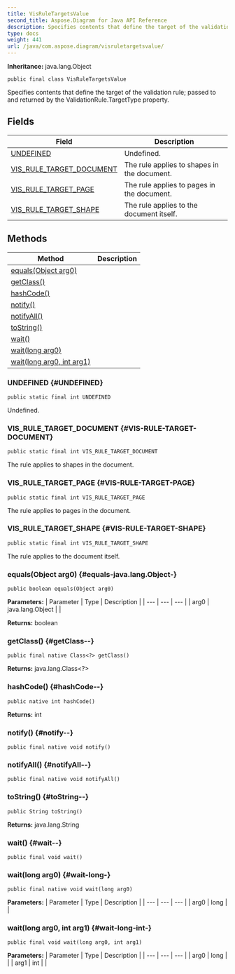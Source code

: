 ```yaml
---
title: VisRuleTargetsValue
second_title: Aspose.Diagram for Java API Reference
description: Specifies contents that define the target of the validation rule passed to and returned by the ValidationRule.TargetType property.
type: docs
weight: 441
url: /java/com.aspose.diagram/visruletargetsvalue/
---
```


**Inheritance:**
java.lang.Object
```
public final class VisRuleTargetsValue
```

Specifies contents that define the target of the validation rule; passed to and returned by the ValidationRule.TargetType property.
## Fields

| Field | Description |
| --- | --- |
| [UNDEFINED](#UNDEFINED) | Undefined. |
| [VIS_RULE_TARGET_DOCUMENT](#VIS-RULE-TARGET-DOCUMENT) | The rule applies to shapes in the document. |
| [VIS_RULE_TARGET_PAGE](#VIS-RULE-TARGET-PAGE) | The rule applies to pages in the document. |
| [VIS_RULE_TARGET_SHAPE](#VIS-RULE-TARGET-SHAPE) | The rule applies to the document itself. |
## Methods

| Method | Description |
| --- | --- |
| [equals(Object arg0)](#equals-java.lang.Object-) |  |
| [getClass()](#getClass--) |  |
| [hashCode()](#hashCode--) |  |
| [notify()](#notify--) |  |
| [notifyAll()](#notifyAll--) |  |
| [toString()](#toString--) |  |
| [wait()](#wait--) |  |
| [wait(long arg0)](#wait-long-) |  |
| [wait(long arg0, int arg1)](#wait-long-int-) |  |
### UNDEFINED {#UNDEFINED}
```
public static final int UNDEFINED
```


Undefined.

### VIS_RULE_TARGET_DOCUMENT {#VIS-RULE-TARGET-DOCUMENT}
```
public static final int VIS_RULE_TARGET_DOCUMENT
```


The rule applies to shapes in the document.

### VIS_RULE_TARGET_PAGE {#VIS-RULE-TARGET-PAGE}
```
public static final int VIS_RULE_TARGET_PAGE
```


The rule applies to pages in the document.

### VIS_RULE_TARGET_SHAPE {#VIS-RULE-TARGET-SHAPE}
```
public static final int VIS_RULE_TARGET_SHAPE
```


The rule applies to the document itself.

### equals(Object arg0) {#equals-java.lang.Object-}
```
public boolean equals(Object arg0)
```




**Parameters:**
| Parameter | Type | Description |
| --- | --- | --- |
| arg0 | java.lang.Object |  |

**Returns:**
boolean
### getClass() {#getClass--}
```
public final native Class<?> getClass()
```




**Returns:**
java.lang.Class<?>
### hashCode() {#hashCode--}
```
public native int hashCode()
```




**Returns:**
int
### notify() {#notify--}
```
public final native void notify()
```




### notifyAll() {#notifyAll--}
```
public final native void notifyAll()
```




### toString() {#toString--}
```
public String toString()
```




**Returns:**
java.lang.String
### wait() {#wait--}
```
public final void wait()
```




### wait(long arg0) {#wait-long-}
```
public final native void wait(long arg0)
```




**Parameters:**
| Parameter | Type | Description |
| --- | --- | --- |
| arg0 | long |  |

### wait(long arg0, int arg1) {#wait-long-int-}
```
public final void wait(long arg0, int arg1)
```




**Parameters:**
| Parameter | Type | Description |
| --- | --- | --- |
| arg0 | long |  |
| arg1 | int |  |

